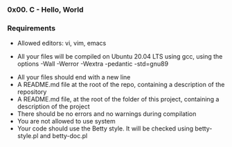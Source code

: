 ### 0x00. C - Hello, World
### Requirements
- Allowed editors: vi, vim, emacs
* All your files will be compiled on Ubuntu 20.04 LTS using gcc, using the options -Wall -Werror -Wextra -pedantic -std=gnu89
+ All your files should end with a new line
+ A README.md file at the root of the repo, containing a description of the repository
+ A README.md file, at the root of the folder of this project, containing a description of the project
+ There should be no errors and no warnings during compilation
+ You are not allowed to use system
+ Your code should use the Betty style. It will be checked using betty-style.pl and betty-doc.pl
